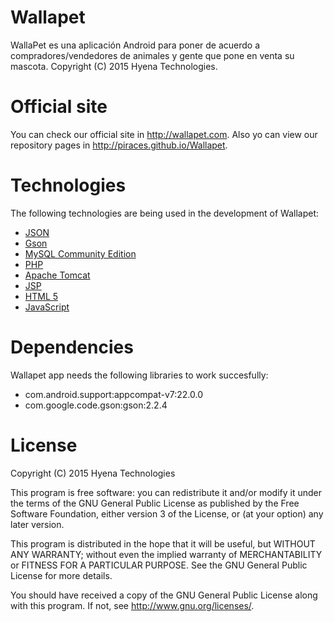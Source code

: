 # Wallapet
WallaPet es una aplicación Android para poner de acuerdo a compradores/vendedores de animales
y gente que pone en venta su mascota. 
Copyright (C) 2015 Hyena Technologies.

# Official site
You can check our official site in http://wallapet.com.
Also yo can view our repository pages in http://piraces.github.io/Wallapet.

# Technologies
The following technologies are being used in the development of Wallapet:
- [JSON](http://json.org/)
- [Gson](https://code.google.com/p/google-gson/)
- [MySQL Community Edition](https://www.mysql.com/products/community/)
- [PHP](https://php.net/)
- [Apache Tomcat](https://tomcat.apache.org/)
- [JSP](http://www.oracle.com/technetwork/java/javaee/jsp/index.html)
- [HTML 5](http://www.w3.org/TR/html5/)
- [JavaScript](https://en.wikipedia.org/wiki/JavaScript)

# Dependencies
Wallapet app needs the following libraries to work succesfully:
- com.android.support:appcompat-v7:22.0.0
- com.google.code.gson:gson:2.2.4

# License
Copyright (C) 2015 Hyena Technologies

This program is free software: you can redistribute it and/or modify
it under the terms of the GNU General Public License as published by
the Free Software Foundation, either version 3 of the License, or
(at your option) any later version.

This program is distributed in the hope that it will be useful,
but WITHOUT ANY WARRANTY; without even the implied warranty of
MERCHANTABILITY or FITNESS FOR A PARTICULAR PURPOSE.  See the
GNU General Public License for more details.

You should have received a copy of the GNU General Public License
along with this program.  If not, see <http://www.gnu.org/licenses/>.
